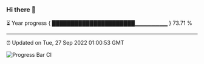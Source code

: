### Hi there 👋

⏳ Year progress { ██████████████████████▁▁▁▁▁▁▁▁ } 73.71 %

---

⏰ Updated on Tue, 27 Sep 2022 01:00:53 GMT

![Progress Bar CI](https://github.com/Shyam-Makwana/GitHub-Actions-Demo/workflows/Progress%20Bar%20CI/badge.svg)
